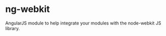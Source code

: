 ng-webkit
=========

AngularJS module to help integrate your modules with the node-webkit JS library.
